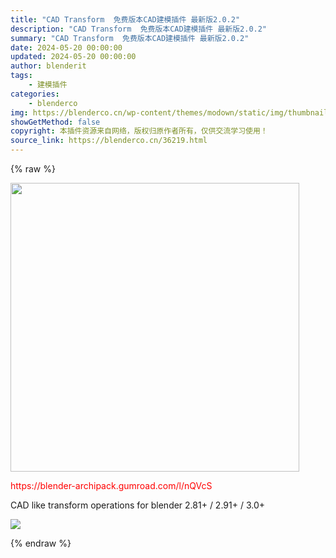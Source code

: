 ```yaml
---
title: "CAD Transform  免费版本CAD建模插件 最新版2.0.2"
description: "CAD Transform  免费版本CAD建模插件 最新版2.0.2"
summary: "CAD Transform  免费版本CAD建模插件 最新版2.0.2"
date: 2024-05-20 00:00:00
updated: 2024-05-20 00:00:00
author: blenderit
tags: 
    - 建模插件
categories:
    - blenderco
img: https://blenderco.cn/wp-content/themes/modown/static/img/thumbnail.png
showGetMethod: false
copyright: 本插件资源来自网络，版权归原作者所有，仅供交流学习使用！
source_link: https://blenderco.cn/36219.html
---
```


{% raw %}
<p><img loading="lazy" class="aligncenter" src="https://preview.cloud.189.cn/image/imageAction?param=D196759F76B6137E620B0689271BE991E18821239FBF61D2631D4B3A7441928A82365D6C1A36D1D3C0935A716BDE0D595A506660E3B316B7E3150A3929ADCC9E2A6F9034EC99F94832316CC7B68E21284E8D36115B2988C4F2870C1F5AD827CA5F58F62BB2D4921BF30CC1B70D55AA0ECBAD6328" width="462" height="462"></p><p><span style="color: #ff0000;">https://blender-archipack.gumroad.com/l/nQVcS</span></p><p>CAD like transform operations for blender 2.81+ / 2.91+ / 3.0+</p><p><img src="https://img.alicdn.com/imgextra/i2/2209775705190/O1CN01gnDFnO1oD4HiwakB0_!!2209775705190.jpg"></p>
<div style="display: none">blenderco</div>
{% endraw %}